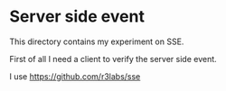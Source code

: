 # Server side event

This directory contains my experiment on SSE.

First of all I need a client to verify the server side event.

I use https://github.com/r3labs/sse
